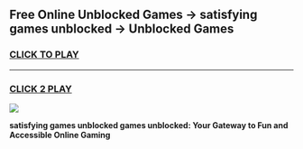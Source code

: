 
## Free Online Unblocked Games → satisfying games unblocked → Unblocked Games
<h3>
<a href="https://premium.freeplayer.one?title=satisfying_games_unblocked&ref=21F">CLICK TO PLAY</a></h3>
<hr>

<h3>
<a href="https://premium.freeplayer.one?title=satisfying_games_unblocked&ref=21F">CLICK 2 PLAY</a>
  
</h3>

<a href="https://premium.freeplayer.one?title=satisfying_games_unblocked&ref=21F/"><img src="https://clearcache.store/games.png"></a>


**satisfying games unblocked games unblocked: Your Gateway to Fun and Accessible Online Gaming**
